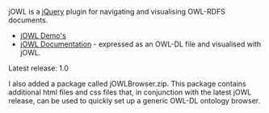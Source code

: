 jOWL is a [jQuery](http://jquery.com/) plugin for navigating and visualising OWL-RDFS documents.

  * [jOWL Demo's](http://jowl.ontologyonline.org)
  * [jOWL Documentation](http://jowl.ontologyonline.org/documentation.html) - expressed as an OWL-DL file and visualised with jOWL.


Latest release: 1.0

I also added a package called jOWLBrowser.zip. This package contains additional html files and css files that, in conjunction with the latest jOWL release, can be used to quickly set up a generic OWL-DL ontology browser.